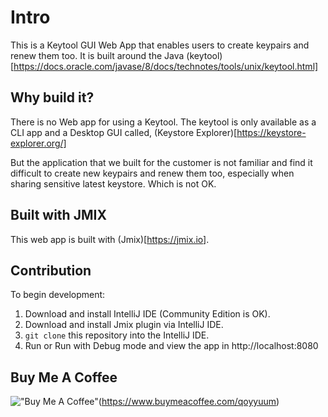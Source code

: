 # Intro

This is a Keytool GUI Web App that enables users to create keypairs and renew them too. It is built around the Java (keytool)[https://docs.oracle.com/javase/8/docs/technotes/tools/unix/keytool.html]

## Why build it?

There is no Web app for using a Keytool. The keytool is only available as a CLI app and a Desktop GUI called, (Keystore Explorer)[https://keystore-explorer.org/]

But the application that we built for the customer is not familiar and find it difficult to create new keypairs and renew them too, especially when sharing sensitive latest keystore. Which is not OK.

## Built with JMIX

This web app is built with (Jmix)[https://jmix.io].

## Contribution

To begin development:
1. Download and install IntelliJ IDE (Community Edition is OK).
2. Download and install Jmix plugin via IntelliJ IDE.
3. `git clone` this repository into the IntelliJ IDE.
4. Run or Run with Debug mode and view the app in http://localhost:8080

## Buy Me A Coffee

!["Buy Me A Coffee"](https://www.buymeacoffee.com/assets/img/custom_images/orange_img.png)(https://www.buymeacoffee.com/qoyyuum)



